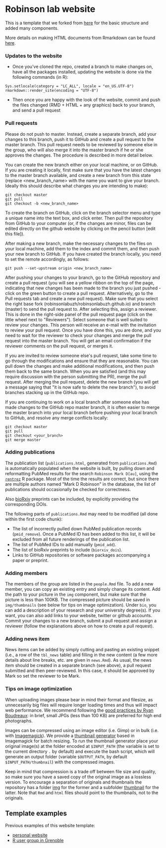 # Robinson lab website

This is a template that we forked from [here](https://github.com/privefl/rmarkdown-website-template) for the basic structure and added many components.

More details on making HTML documents from Rmarkdown can be found [here](http://rmarkdown.rstudio.com/rmarkdown_websites.html).

### Updates to the website

- Once you've cloned the repo, created a branch to make changes on, have all the packages installed, updating the website is done via the following commands (in R):

```
Sys.setlocale(category = "LC_ALL", locale = "en_US.UTF-8")
rmarkdown::render_site(encoding = "UTF-8")
```
- Then once you are happy with the look of the website, commit and push the files changed (RMD + HTML + any graphics) back to your branch, and send a pull request

### Pull requests

Please do not push to master. Instead, create a separate branch, add your changes to this branch, push it to GitHub and create a pull request to the master branch. This pull request needs to be reviewed by someone else in the group, who will also merge it into the master branch if he or she approves the changes. The procedure is described in more detail below. 

You can create the new branch either on your local machine, or on GitHub. If you are creating it locally, first make sure that you have the latest changes to the master branch available, and create a new branch from this state (replace <new_branch_name> with the name you want to give your branch. Ideally this should describe what changes you are intending to make):

```
git checkout master
git pull
git checkout -b <new_branch_name>
```

To create the branch on GitHub, click on the branch selector menu and type a unique name into the text box, and click enter. Then pull the repository from GitHub to your computer (or, if the changes are minor, files can be edited directly on the github website by clicking on the pencil button [edit this file]). 

After making a new branch, make the necessary changes to the files on your local machine, add them to the index and commit them, and then push your new branch to GitHub. If you have created the branch locally, you need to set the remote accordingly, as follows: 

```
git push --set-upstream origin <new_branch_name>
```

After pushing your changes to your branch, go to the GitHub repository and create a pull request (you will see a yellow ribbon on the top of the page, indicating that new changes has been made to the branch you just pushed - click on the green button to create a pull request. Alternatively, go to the Pull requests tab and create a new pull request). Make sure that you select the right base fork (robinsonlabuzh/robinsonlabuzh.github.io) and branch (master) to send the pull request to. After selecting this, assign a reviewer. This is done in the right-side panel of the pull request page (click on the little wheel next to "Reviewers"). Select someone that is well suited to review your changes. This person will receive an e-mail with the invitation to review your pull request. Once you have done this, you are done, and you need to wait for the reviewer to check your changes and merge the pull request into the master branch. You will get an email confirmation if the reviewer comments on the pull request, or merges it. 

If you are invited to review someone else's pull request, take some time to go through the modifications and ensure that they are reasonable. You can pull down the changes and make additional modifications, and then push them back to the same branch. When you are satisfied (and this may require discussion with the person submitting the PR), merge the pull request. After merging the pull request, delete the new branch (you will get a message saying that "it is now safe to delete the new branch"), to avoid branches stacking up in the GitHub repo.

If you are continuing to work on a local branch after someone else has made changes to the GitHub repo master branch, it is often easier to merge the master branch into your local branch before pushing your local branch to GitHub, and resolve any merge conflicts locally:

```
git checkout master
git pull
git checkout <your_branch>
git merge master
```

### Adding publications

The publication list (`publications.html`, generated from `publications.Rmd`) is automatically populated when the website is built, by pulling down and reformatting PubMed results for the search `Robinson Mark D[au]`, using the [`rentrez`](https://cran.r-project.org/web/packages/rentrez/index.html) R package. Most of the time the results are correct, but since there are multiple authors named "Mark D Robinson" in the database, the list of publications should occasionally be checked for correctness. 

Also [bioRxiv](https://www.biorxiv.org/) preprints can be included, by explicitly providing the corresponding DOIs. 

The following parts of `publications.Rmd` may need to be modified (all done within the first code chunk):

- The list of incorrectly pulled down PubMed publication records (`pmid_remove`). Once a PubMed ID has been added to this list, it will be excluded from all future renderings of the publication list. 
- The list of PubMed IDs to add manually (`pmid_add`).
- The list of bioRxiv preprints to include (`biorxiv_dois`).
- Links to GitHub repositories or software packages accompanying a paper or preprint. 

### Adding members

The members of the group are listed in the `people.Rmd` file. To add a new member, you can copy an existing entry and simply change its content. Add the path to your picture in the `img` component, but make sure that the picture is less than 100KB. The compressed picture should be saved in `img/thumbnails` (see below for tips on image optimization). Under `bio`, you can add a description of your research and your university degree(s). If you want, you can also add links to your website, twitter or github accounts. Commit your changes to a new branch, submit a pull request and assign a reviewer (follow the explanations above on how to create a pull request).

### Adding news item

News items can be added by simply cutting and pasting an existing snippet (i.e., a row of the `tbl_news` table) and filling in the new content (a few more details about line breaks, etc. are given in `news.Rmd`).  As usual, the news item should be created in a separate branch (see above), a pull request submitted and then peer-reviewed.  In this case, it should be approved by Mark so set the reviewer to be Mark.

### Tips on image optimization

When uploading images please bear in mind their format and filesize, as unnecesarily big files will require longer loading times and thus will impact web performance. We recommend following the [good practices by Ryan Boudreaux](https://www.techrepublic.com/blog/web-designer/tips-for-optimizing-your-web-images/): in brief, small JPGs (less than 100 KB) are preferred for high end photographs.

Images can be compressed using an image editor (i.e. Gimp) or in bulk (i.e. with [Imagemagick](https://www.imagemagick.org/script/index.php)). We provide a [thumbnail generator](https://github.com/robinsonlabuzh/robinsonlabuzh.github.io/blob/master/utils/bulk_thumbnail_generator.sh) based in Imagemagick for batch resizing. To run the thumbnail generator place your original image(s) at the folder encoded at `$INPUT_PATH` (the variable is set to the current directory `.` by default) and execute the bash script, which will generate an output folder (variable `$OUTPUT_PATH`, by default `$INPUT_PATH/thumbnail`) with the compressed images.

Keep in mind that compression is a trade off between file size and quality, so make sure you have a saved copy of the original image as a lossless version. To encourage a separation of originals and thumbnails the repository has a folder [img](https://github.com/robinsonlabuzh/robinsonlabuzh.github.io/tree/master/img) for the former and a subfolder [thumbnail](https://github.com/robinsonlabuzh/robinsonlabuzh.github.io/tree/master/img/thumbnail) for the latter. Note that `Rmd` and `html` files should point to the thumbnails, not to the originals.

## Template examples

Previous examples of this website template:
- [personal website](https://privefl.github.io/)
- [R user group in Grenoble](https://r-in-grenoble.github.io/)
